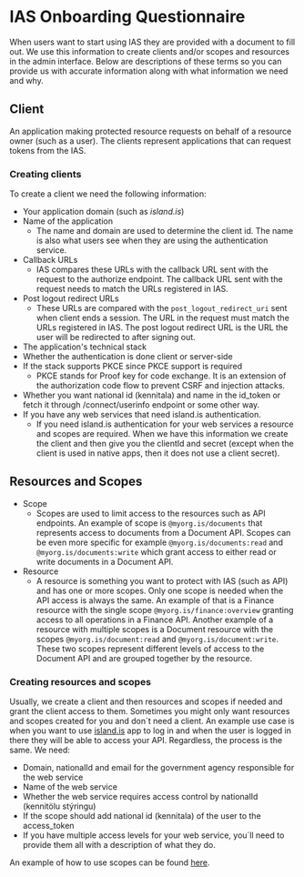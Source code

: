
# IAS Onboarding Questionnaire

When users want to start using IAS they are provided with a document to fill out. We use this information to create clients and/or scopes and resources in the admin interface. Below are descriptions of these terms so you can provide us with accurate information along with what information we need and why.

## Client

An application making protected resource requests on behalf of a resource owner (such as a user). The clients represent applications that can request tokens from the IAS.
### Creating clients
To create a client we need the following information: 
 - Your application domain (such as _island.is_)
 - Name of the application
	 - The name and domain are used to determine the client id. The name is also what users see when they are using the authentication service.
 - Callback URLs
	 - IAS compares these URLs with the callback URL sent with the request to the authorize endpoint. The callback URL sent with the request needs to match the URLs registered in IAS.
 - Post logout redirect URLs
	 - These URLs are compared with the `post_logout_redirect_uri` sent when client ends a session. The URL in the request must match the URLs registered in IAS. The post logout redirect URL is the URL the user will be redirected to after signing out.
 - The application's technical stack
 - Whether the authentication is done client or server-side
 - If the stack supports PKCE since PKCE support is required
	 - PKCE stands for Proof key for code exchange. It is an extension of the authorization code flow to prevent CSRF and injection attacks.
 - Whether you want national id (kennitala) and name in the id_token or fetch it through /connect/userinfo endpoint or some other way.
 - If you have any web services that need island.is authentication.
	 - If you need island.is authentication for your web services a resource and scopes are required.
When we have this information we create the client and then give you the clientId and secret (except when the client is used in native apps, then it does not use a client secret).

## Resources and Scopes

 - Scope
	 - Scopes are used to limit access to the resources such as API endpoints. An example of scope is `@myorg.is/documents` that represents access to documents from a Document API. Scopes can be even more specific for example `@myorg.is/documents:read` and `@myorg.is/documents:write` which grant access to either read or write documents in a Document API.
 - Resource
	 - A resource is something you want to protect with IAS (such as API) and has one or more scopes. Only one scope is needed when the API access is always the same. An example of that is a Finance resource with the single scope `@myorg.is/finance:overview` granting access to all operations in a Finance API. Another example of a resource with multiple scopes is a Document resource with the scopes `@myorg.is/document:read` and `@myorg.is/document:write`. These two scopes represent different levels of access to the Document API and are grouped together by the resource.

### Creating resources and scopes

Usually, we create a client and then resources and scopes if needed and grant the client access to them.
Sometimes you might only want resources and scopes created for you and don´t need a client. An example use case is when you want to use [island.is](http://island.is/) app to log in and when the user is logged in there they will be able to access your API. Regardless, the process is the same. We need:

 - Domain, nationalId and email for the government agency responsible for the web service
 - Name of the web service
 - Whether the web service requires access control by nationalId (kennitölu stýringu)
 - If the scope should add national id (kennitala) of the user to the access_token
 - If you have multiple access levels for your web service, you´ll need to provide them all with a description of what they do.

An example of how to use scopes can be found [here](https://docs.devland.is/technical-overview/auth/configuration#example-authentication).